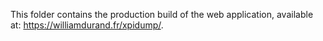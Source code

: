 This folder contains the production build of the web application, available at:
https://williamdurand.fr/xpidump/.
